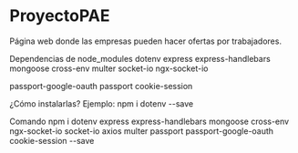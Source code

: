# ProyectoPAE
Página web donde las empresas pueden hacer ofertas por trabajadores.

Dependencias de node_modules
dotenv
express
express-handlebars
mongoose
cross-env
multer
socket-io
ngx-socket-io

passport-google-oauth
passport
cookie-session

¿Cómo instalarlas?
 Ejemplo: npm i dotenv --save

Comando
npm i dotenv express express-handlebars mongoose cross-env ngx-socket-io socket-io axios multer passport passport-google-oauth cookie-session --save